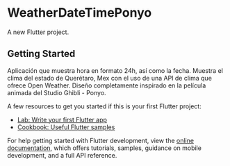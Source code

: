 # WeatherDateTimePonyo

A new Flutter project.

## Getting Started

Aplicación que muestra hora en formato 24h, así como la fecha. Muestra el clima del estado de Querétaro, Mex con el uso de una API de clima que ofrece Open Weather. Diseño completamente inspirado en la película animada del Studio Ghibli - Ponyo.

A few resources to get you started if this is your first Flutter project:

- [Lab: Write your first Flutter app](https://docs.flutter.dev/get-started/codelab)
- [Cookbook: Useful Flutter samples](https://docs.flutter.dev/cookbook)

For help getting started with Flutter development, view the
[online documentation](https://docs.flutter.dev/), which offers tutorials,
samples, guidance on mobile development, and a full API reference.
